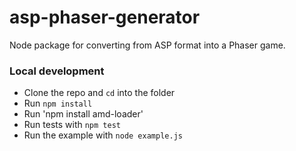 # asp-phaser-generator

Node package for converting from ASP format into a Phaser game.
  
### Local development

- Clone the repo and `cd` into the folder
- Run `npm install`
- Run 'npm install amd-loader'
- Run tests with `npm test`
- Run the example with `node example.js`


